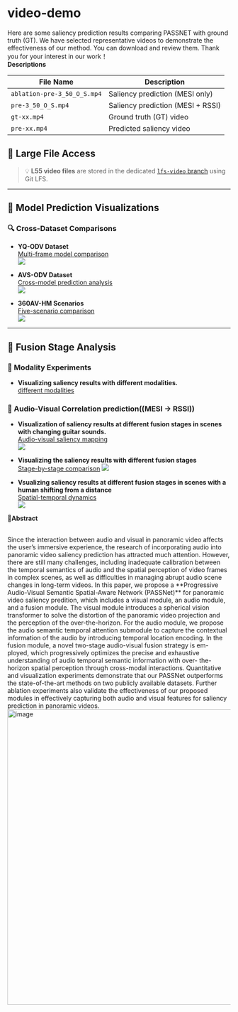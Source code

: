 # video-demo
Here are some saliency prediction results comparing PASSNET with ground truth (GT). We have selected representative videos to demonstrate the effectiveness of our method. You can download and review them. Thank you for your interest in our work！<br>
**Descriptions**<br>


| File Name                      | Description                                |
|--------------------------------|--------------------------------------------|
| `ablation-pre-3_50_O_S.mp4`    | Saliency prediction (MESI only)            |
| `pre-3_50_O_S.mp4`            | Saliency prediction (MESI + RSSI)          |
| `gt-xx.mp4`                    | Ground truth (GT) video                    |
| `pre-xx.mp4`                   | Predicted saliency video                   |

## 📁 Large File Access
> 💡 **L55 video files** are stored in the dedicated [`lfs-video` branch](https://github.com/xqh-ysy/video-demo/tree/lfs-video) using Git LFS.

---

## 🎥 Model Prediction Visualizations

### 🔍 Cross-Dataset Comparisons
- **YQ-ODV Dataset**  
  [Multi-frame model comparison](https://github.com/user-attachments/files/19911588/multi-output-final-re.pdf)  
  ![](https://via.placeholder.com/600x100/FFEE99/000?text=YQ-ODV+Preview)

- **AVS-ODV Dataset**  
  [Cross-model prediction analysis](https://github.com/user-attachments/files/19911600/multi-SAL-ODV.pdf)  
  ![](https://via.placeholder.com/600x100/C3E4CD/000?text=AVS-ODV+Preview)

- **360AV-HM Scenarios**  
  [Five-scenario comparison](https://github.com/user-attachments/files/19911663/1108chao.pdf)  
  ![](https://via.placeholder.com/600x100/D4E6F1/000?text=360AV-HM+Scenarios)

---
## 🔬 Fusion Stage Analysis

### 🧩 Modality Experiments
- **Visualizing saliency results with different modalities.**<br>
  [different modalities](https://github.com/user-attachments/files/19911708/ablationfinal.pdf)



### 🎵 Audio-Visual Correlation prediction((MESI -> RSSI))
- **Visualization of saliency results at different fusion stages in scenes with changing guitar sounds.**<br>
  [Audio-visual saliency mapping](https://github.com/user-attachments/files/19911711/1024finalfigure.pdf)  
  ![](https://via.placeholder.com/400x80/D7BDE2/000?text=Guitar+Sound+Correlation)
- **Visualizing the saliency results with different fusion stages**<br>
  [Stage-by-stage comparison](https://github.com/user-attachments/files/19911710/930ABL.1.pdf)
  ![](https://via.placeholder.com/400x80/FFE5B4/000?text=Fusion+Stages)

- **Vsualizing saliency results at different fusion stages in scenes with a human shifting from a distance**<br>
  [Spatial-temporal dynamics](https://github.com/user-attachments/files/19912054/multi-ablation-RES.pdf)  
  ![](https://via.placeholder.com/400x80/F5CBA7/000?text=Human+Distance+Analysis)




📝**Abstract**<br>

<br>
Since the interaction between audio and visual in
panoramic video affects the user’s immersive experience, the
research of incorporating audio into panoramic video saliency
prediction has attracted much attention. However, there are
still many challenges, including inadequate calibration between
the temporal semantics of audio and the spatial perception
of video frames in complex scenes, as well as difficulties in
managing abrupt audio scene changes in long-term videos. In
this paper, we propose a **Progressive Audio-Visual Semantic
Spatial-Aware Network (PASSNet)** for panoramic video saliency
predition, which includes a visual module, an audio module,
and a fusion module. The visual module introduces a spherical
vision transformer to solve the distortion of the panoramic
video projection and the perception of the over-the-horizon.
For the audio module, we propose the audio semantic temporal
attention submodule to capture the contextual information of the
audio by introducing temporal location encoding. In the fusion
module, a novel two-stage audio-visual fusion strategy is em-
ployed, which progressively optimizes the precise and exhaustive
understanding of audio temporal semantic information with over-
the-horizon spatial perception through cross-modal interactions.
Quantitative and visualization experiments demonstrate that
our PASSNet outperforms the state-of-the-art methods on two
publicly available datasets. Further ablation experiments also
validate the effectiveness of our proposed modules in effectively
capturing both audio and visual features for saliency prediction
in panoramic videos.



<img width="665" alt="image" src="https://github.com/user-attachments/assets/0ce037c3-29c1-49ca-89e8-557dc828c395" />








